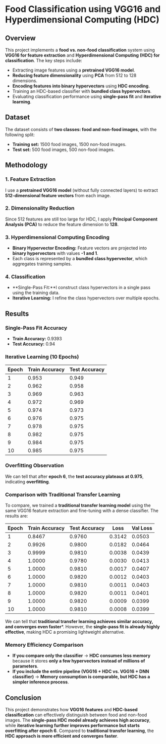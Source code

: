 # Food Classification using VGG16 and Hyperdimensional Computing (HDC)

## Overview
This project implements a **food vs. non-food classification** system using **VGG16 for feature extraction** and **Hyperdimensional Computing (HDC) for classification**. The key steps include:
- Extracting image features using a **pretrained VGG16 model**.
- **Reducing feature dimensionality** using **PCA** from 512 to 128 dimensions.
- **Encoding features into binary hypervectors** using **HDC encoding**.
- Training an HDC-based classifier with **bundled class hypervectors**.
- Evaluating classification performance using **single-pass fit** and **iterative learning**.

## Dataset
The dataset consists of **two classes: food and non-food images**, with the following split:
- **Training set:** 1500 food images, 1500 non-food images.
- **Test set:** 500 food images, 500 non-food images.

## Methodology
### 1. Feature Extraction
I use a **pretrained VGG16 model** (without fully connected layers) to extract **512-dimensional feature vectors** from each image.

### 2. Dimensionality Reduction
Since 512 features are still too large for HDC, I apply **Principal Component Analysis (PCA)** to reduce the feature dimension to **128**.

### 3. Hyperdimensional Computing Encoding
- **Binary Hypervector Encoding:** Feature vectors are projected into **binary hypervectors** with values **-1 and 1**.
- Each class is represented by a **bundled class hypervector**, which aggregates training samples.

### 4. Classification
- **Single-Pass Fit:**I construct class hypervectors in a single pass using the training data.
- **Iterative Learning:** I refine the class hypervectors over multiple epochs.

## Results
### Single-Pass Fit Accuracy
- **Train Accuracy:** 0.9393
- **Test Accuracy:** 0.94

### Iterative Learning (10 Epochs)
| Epoch | Train Accuracy | Test Accuracy |
|-------|---------------|--------------|
| 1     | 0.953         | 0.949        |
| 2     | 0.962         | 0.958        |
| 3     | 0.969         | 0.963        |
| 4     | 0.972         | 0.969        |
| 5     | 0.974         | 0.973        |
| 6     | 0.976         | 0.975        |
| 7     | 0.978         | 0.975        |
| 8     | 0.982         | 0.975        |
| 9     | 0.984         | 0.975        |
| 10    | 0.985         | 0.975        |

### Overfitting Observation
We can tell that after **epoch 6**, the **test accuracy plateaus at 0.975**, indicating **overfitting**.

### Comparison with Traditional Transfer Learning
To compare, we trained a **traditional transfer learning model** using the same VGG16 feature extraction and fine-tuning with a dense classifier. The results are:

| Epoch | Train Accuracy | Test Accuracy | Loss  | Val Loss |
|-------|---------------|--------------|------|---------|
| 1     | 0.8467        | 0.9760       | 0.3142 | 0.0503  |
| 2     | 0.9926        | 0.9800       | 0.0182 | 0.0464  |
| 3     | 0.9999        | 0.9810       | 0.0038 | 0.0439  |
| 4     | 1.0000        | 0.9780       | 0.0030 | 0.0413  |
| 5     | 1.0000        | 0.9810       | 0.0017 | 0.0407  |
| 6     | 1.0000        | 0.9820       | 0.0012 | 0.0403  |
| 7     | 1.0000        | 0.9810       | 0.0011 | 0.0403  |
| 8     | 1.0000        | 0.9820       | 0.0011 | 0.0401  |
| 9     | 1.0000        | 0.9820       | 0.0009 | 0.0399  |
| 10    | 1.0000        | 0.9810       | 0.0008 | 0.0399  |

We can tell that **traditional transfer learning achieves similar accuracy, and converges even faster***. However, the **single-pass fit is already highly effective**, making HDC a promising lightweight alternative.

### Memory Efficiency Comparison
- **If you compare only the classifier** → **HDC consumes less memory** because it stores **only a few hypervectors instead of millions of parameters**.
- **If you include the entire pipeline (VGG16 + HDC vs. VGG16 + DNN classifier)** → **Memory consumption is comparable, but HDC has a simpler inference process**.

## Conclusion
This project demonstrates how **VGG16 features** and **HDC-based classification** can effectively distinguish between food and non-food images. The **single-pass HDC model already achieves high accuracy**, while **iterative learning further improves performance but starts overfitting after epoch 6**. Compared to **traditional transfer learning**, the **HDC approach is more efficient and converges faster**.

